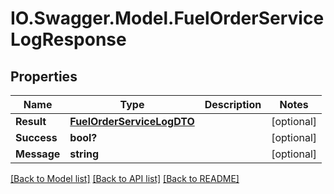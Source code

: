 # IO.Swagger.Model.FuelOrderServiceLogResponse
## Properties

Name | Type | Description | Notes
------------ | ------------- | ------------- | -------------
**Result** | [**FuelOrderServiceLogDTO**](FuelOrderServiceLogDTO.md) |  | [optional] 
**Success** | **bool?** |  | [optional] 
**Message** | **string** |  | [optional] 

[[Back to Model list]](../README.md#documentation-for-models) [[Back to API list]](../README.md#documentation-for-api-endpoints) [[Back to README]](../README.md)

